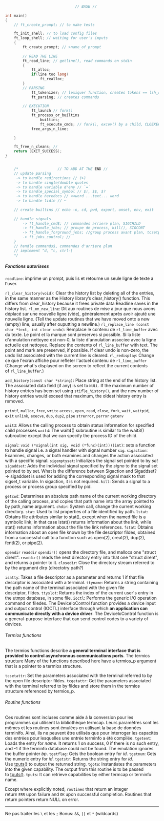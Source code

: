 ```c
								// BASE //
								
int main()
{
	// ft_create_prompt; // to make tests

	ft_init_shell; // to load config files
	ft_loop_shell; // waiting for user's inputs
	{
		ft_create_prompt; // >name_of_prompt
		
		// READ THE LINE
		ft_read_line; // getline(), read commands on stdin
		{
			ft_alloc;
			if(line too long)
				ft_realloc;
		}
		// PARSING
			ft_tokenizer; // lexiquer function, creates tokens == lsh_split_line
			ft_parsing; // creates commands
			
		// EXECUTION
			ft_launch // fork()
			ft_process_or_builtins
				builtins;
				ft_execute_cmds; // fork(), excev() by a child, CLOEXEC
			free_args_n_line;
			
	}

	ft_free_n_cleans; // 
	return (EXIT_SUCCESS);
}


	/*					// TO ADD AT THE END //
	// update parsing
	 -> to handle redirections // (>)
	 -> to handle single/double quotes
	 -> to handle variable d'env // `=`
	 -> to handle_special_symbol // $!, $$, $?
	 -> to handle heredocs // <<word ...text... word
	 -> to handle tidle // ~
	
	// create builtins // echo -n, cd, pwd, export, unset, env, exit
	
	// handle signals
		-> ft_handle_cmd$; // commandes arriere plan, SIGCHILD
		-> ft_handle_jobs; // groupe de process, kill(), SIGCONT
		-> ft_handle_forground_jobs; //group process avant plan, tcsetpgrp,   SIGINT
		-> ft_jobs_control; // 		
	}
	// handle commands$, commandes d'arriere plan
	// implement ^d, ^c, ctrl-\
	*/
```

##### Fonctions autorisees

`readline`: imprime un prompt, puis lis et retourne un seule ligne de texte a l'user.

`rl_clear_history(void)`: Clear the history list by deleting all of the entries, in the same manner as the History library’s clear_history() function. This differs from clear_history because it frees private data Readline saves in the history list.
`rl_on_new_line`: Dit aux routines de mise à jour que nous avons déplacé sur une nouvelle ligne (vide), généralement après avoir ajouté une nouvelle ligne. (Tell the update routines that we have moved onto a new (empty) line, usually after ouputting a newline.)
`rl_replace_line (const char *text, int clear undo)`: Remplace le contenu de `rl_line_buffer` avec du texte. Le point et la marque sont preserves si possible. Si la liste d'annulation nettoyee est non-0, la liste d'annulation associee avec la ligne actuelle est nettoyee. Replace the contents of `rl_line_buffer` with text. The point and mark are preserved, if possible. If clear undo is non-zero, the undo list associated with the current line is cleared.
`rl_redisplay`: Change ce que l'ecran affiche pour refleter l'actuel contenu de `rl_line_buffer` (Change what's displayed on the screen to reflect the current contents of `rl_line_buffer`.)

`add_history(const char *string)`: Place string at the end of the history list. The associated data field (if any) is set to `NULL`. If the maximum number of history entries has been set using `stifle_history()`, and the new number of history entries would exceed that maximum, the oldest history entry is removed.

`printf`, `malloc`, `free`, `write`
`access`, `open`, `read`, `close`, `fork`, `wait`, `waitpid`, `exit`
`unlink`, `execve`, `dup`, `dup2`, `pipe`
`strerror`, `perror`
`getenv`

`wait3`:   Allows the calling process to obtain status information for specified child processes
`wait4`:   The wait4() subroutine is similar to the wait3() subroutine except that we can specify the process ID of the child.

`signal`: `void (*signal(int sig, void (*func)(int)))(int)`: sets a function to handle signal i.e. a signal handler with signal number `sig`.
`sigaction`: Examines, changes, or both examines and changes the action associated with a specific signal.
`sigemptyset`: Initializes the signal set pointed to by _set_
`sigaddset`: Adds the individual signal specified by the _signo_ to the signal set pointed to by set.
	What is the difference between Sigaction and Sigaddset?
		-> sigaddset is used for adding the corresponding signal mask to that sigset_t variable. In sigaction, it is not required.
`kill`: Sends a signal to a process or process group specified by pid.

`getcwd`: Determines an absolute path name of the current working directory of the calling process, and copies that path name into the array pointed to by path_name argument.
`chdir`: System call, change the current working directory.
`stat`: Used to list properties of a file identified by path.
`lstat`: Obtains file attributes similar to stat(), except when the named file is a symbolic link; in that case lstat() returns information about the link, while stat() returns information about the file the link references.
`fstat`: Obtains information about an open file known by the file descriptor fildes, obtained from a successful call to a function such as open(2), creat(2), dup(2), fcntl(2), or pipe(2).

`opendir`
`readdir`
`opendir()` opens the directory file, and mallocs one "struct dirent". `readdir()` reads the next directory entry into that one "struct dirent", and returns a pointer to it.
`closedir`: Close the directory stream referred to by the argument dirp (directotry path?)

`isatty`: Takes a file descriptor as a parameter and returns 1 if that file descriptor is associated with a terminal.
`ttyname`: Returns a string containing the path name of the terminal associated with the given file descriptor, fildes. 
`ttyslot`: Returns the index of the current user's entry in the utmpx database, in some file.
`ioctl`:   Performs the generic I/O operation command on filedes.
	The DeviceIoControl function provides a device input and output control (IOCTL) interface through which **an application can communicate directly with a device driver**. The DeviceIoControl function is a general-purpose interface that can send control codes to a variety of devices.

###### Termios functions
The termios functions describe **a general terminal interface that is provided to control asynchronous communications ports**. The termios structure Many of the functions described here have a termios_p argument that is a pointer to a termios structure.

`tcsetattr`: Set the parameters associated with the terminal referred to by the open file descriptor fildes.
`tcgetattr`: Get the parameters associated with the terminal referred to by fildes and store them in the termios structure referenced by termios_p.

###### Routine functions 
Ces routines sont incluses comme aide à la conversion pour les programmes qui utilisent la bibliothèque termcap. Leurs paramètres sont les mêmes et les routines sont émulées en utilisant la base de données terminifo. Ainsi, ils ne peuvent être utilisés que pour interroger les capacités des entrées pour lesquelles une entrée terminfo a été compilée.
`tgetent`: Loads the entry for _name_. It returns 1 on success, 0 if there is no such entry, and -1 if the terminfo database could not be found. The emulation ignores the buffer pointer _bp_.
`tgetflag`: Gets the boolean entry for _id_.
`tgetnum`: Gets the numeric entry for _id_.
`tgetstr`: Returns the string entry for _id_. Use [tputs()](https://www.mkssoftware.com/docs/man3/curs_terminfo.3.asp) to output the returned string.
`tgoto`: Instantiates the parameters into the given capability. The output from this routine is to be passed to [tputs()](https://www.mkssoftware.com/docs/man3/curs_terminfo.3.asp).
`tputs`: It can retrieve capabilities by either termcap or terminfo name.

Except where explicitly noted, `routines` that return an integer return `ERR` upon failure and `OK` upon successful completion.
Routines that return pointers return NULL on error.

---------------------

Ne pas traiter les `\` et les `;` 
Bonus: `&&`, `||` et `*` (wildcards)

